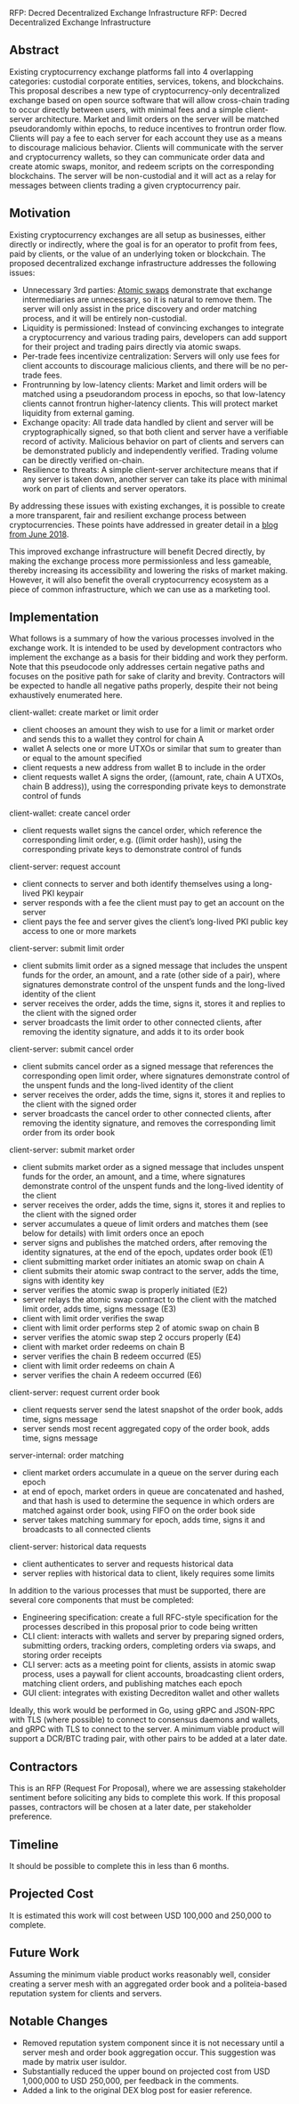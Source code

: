 RFP: Decred Decentralized Exchange Infrastructure
RFP: Decred Decentralized Exchange Infrastructure

## Abstract

Existing cryptocurrency exchange platforms fall into 4 overlapping categories: custodial corporate entities, services, tokens, and blockchains.  This proposal describes a new type of cryptocurrency-only decentralized exchange based on open source software that will allow cross-chain trading to occur directly between users, with minimal fees and a simple client-server architecture.  Market and limit orders on the server will be matched pseudorandomly within epochs, to reduce incentives to frontrun order flow.  Clients will pay a fee to each server for each account they use as a means to discourage malicious behavior.  Clients will communicate with the server and cryptocurrency wallets, so they can communicate order data and create atomic swaps, monitor, and redeem scripts on the corresponding blockchains.  The server will be non-custodial and it will act as a relay for messages between clients trading a given cryptocurrency pair.

## Motivation

Existing cryptocurrency exchanges are all setup as businesses, either directly or indirectly, where the goal is for an operator to profit from fees, paid by clients, or the value of an underlying token or blockchain. The proposed decentralized exchange infrastructure addresses the following issues:

* Unnecessary 3rd parties: [Atomic swaps](https://github.com/decred/atomicswap) demonstrate that exchange intermediaries are unnecessary, so it is natural to remove them.  The server will only assist in the price discovery and order matching process, and it will be entirely non-custodial.
* Liquidity is permissioned: Instead of convincing exchanges to integrate a cryptocurrency and various trading pairs, developers can add support for their project and trading pairs directly via atomic swaps.
* Per-trade fees incentivize centralization: Servers will only use fees for client accounts to discourage malicious clients, and there will be no per-trade fees.
* Frontrunning by low-latency clients: Market and limit orders will be matched using a pseudorandom process in epochs, so that low-latency clients cannot frontrun higher-latency clients.  This will protect market liquidity from external gaming.
* Exchange opacity: All trade data handled by client and server will be cryptographically signed, so that both client and server have a verifiable record of activity.  Malicious behavior on part of clients and servers can be demonstrated publicly and independently verified.  Trading volume can be directly verified on-chain.
* Resilience to threats: A simple client-server architecture means that if any server is taken down, another server can take its place with minimal work on part of clients and server operators.

By addressing these issues with existing exchanges, it is possible to create a more transparent, fair and resilient exchange process between cryptocurrencies.  These points have addressed in greater detail in a [blog from June 2018](https://blog.decred.org/2018/06/05/A-New-Kind-of-DEX/).

This improved exchange infrastructure will benefit Decred directly, by making the exchange process more permissionless and less gameable, thereby increasing its accessibility and lowering the risks of market making.  However, it will also benefit the overall cryptocurrency ecosystem as a piece of common infrastructure, which we can use as a marketing tool.

## Implementation

What follows is a summary of how the various processes involved in the exchange work.  It is intended to be used by development contractors who implement the exchange as a basis for their bidding and work they perform.  Note that this pseudocode only addresses certain negative paths and focuses on the positive path for sake of clarity and brevity.  Contractors will be expected to handle all negative paths properly, despite their not being exhaustively enumerated here.

client-wallet: create market or limit order

* client chooses an amount they wish to use for a limit or market order and sends this to a wallet they control for chain A
* wallet A selects one or more UTXOs or similar that sum to greater than or equal to the amount specified
* client requests a new address from wallet B to include in the order
* client requests wallet A signs the order, ((amount, rate, chain A UTXOs, chain B address)), using the corresponding private keys to demonstrate control of funds

client-wallet: create cancel order

* client requests wallet signs the cancel order, which reference the corresponding limit order, e.g. ((limit order hash)), using the corresponding private keys to demonstrate control of funds

client-server: request account

* client connects to server and both identify themselves using a long-lived PKI keypair
* server responds with a fee the client must pay to get an account on the server
* client pays the fee and server gives the client’s long-lived PKI public key access to one or more markets

client-server: submit limit order

* client submits limit order as a signed message that includes the unspent funds for the order, an amount, and a rate (other side of a pair), where signatures demonstrate control of the unspent funds and the long-lived identity of the client
* server receives the order, adds the time, signs it, stores it and replies to the client with the signed order
* server broadcasts the limit order to other connected clients, after removing the identity signature, and adds it to its order book

client-server: submit cancel order

* client submits cancel order as a signed message that references the corresponding open limit order, where signatures demonstrate control of the unspent funds and the long-lived identity of the client
* server receives the order, adds the time, signs it, stores it and replies to the client with the signed order
* server broadcasts the cancel order to other connected clients, after removing the identity signature, and removes the corresponding limit order from its order book

client-server: submit market order

* client submits market order as a signed message that includes unspent funds for the order, an amount, and a time, where signatures demonstrate control of the unspent funds and the long-lived identity of the client
* server receives the order, adds the time, signs it, stores it and replies to the client with the signed order
* server accumulates a queue of limit orders and matches them (see below for details) with limit orders once an epoch
* server signs and publishes the matched orders, after removing the identity signatures, at the end of the epoch, updates order book (E1)
* client submitting market order initiates an atomic swap on chain A
* client submits their atomic swap contract to the server, adds the time, signs with identity key
* server verifies the atomic swap is properly initiated (E2)
* server relays the atomic swap contract to the client with the matched limit order, adds time, signs message (E3)
* client with limit order verifies the swap
* client with limit order performs step 2 of atomic swap on chain B
* server verifies the atomic swap step 2 occurs properly (E4)
* client with market order redeems on chain B
* server verifies the chain B redeem occurred (E5)
* client with limit order redeems on chain A
* server verifies the chain A redeem occurred (E6)

client-server: request current order book

* client requests server send the latest snapshot of the order book, adds time, signs message
* server sends most recent aggregated copy of the order book, adds time, signs message
 
server-internal: order matching

* client market orders accumulate in a queue on the server during each epoch
* at end of epoch, market orders in queue are concatenated and hashed, and that hash is used to determine the sequence in which orders are matched against order book, using FIFO on the order book side
* server takes matching summary for epoch, adds time, signs it and broadcasts to all connected clients

client-server: historical data requests

* client authenticates to server and requests historical data
* server replies with historical data to client, likely requires some limits

In addition to the various processes that must be supported, there are several core components that must be completed:

* Engineering specification: create a full RFC-style specification for the processes described in this proposal prior to code being written
* CLI client: interacts with wallets and server by preparing signed orders, submitting orders, tracking orders, completing orders via swaps, and storing order receipts
* CLI server: acts as a meeting point for clients, assists in atomic swap process, uses a paywall for client accounts, broadcasting client orders, matching client orders, and publishing matches each epoch
* GUI client: integrates with existing Decrediton wallet and other wallets

Ideally, this work would be performed in Go, using gRPC and JSON-RPC with TLS (where possible) to connect to consensus daemons and wallets, and gRPC with TLS to connect to the server.  A minimum viable product will support a DCR/BTC trading pair, with other pairs to be added at a later date.

## Contractors

This is an RFP (Request For Proposal), where we are assessing stakeholder sentiment before soliciting any bids to complete this work.  If this proposal passes, contractors will be chosen at a later date, per stakeholder preference.

## Timeline

It should be possible to complete this in less than 6 months.

## Projected Cost

It is estimated this work will cost between USD 100,000 and 250,000 to complete.

## Future Work

Assuming the minimum viable product works reasonably well, consider creating a server mesh with an aggregated order book and a politeia-based reputation system for clients and servers.

## Notable Changes

* Removed reputation system component since it is not necessary until a server mesh and order book aggregation occur.  This suggestion was made by matrix user isuldor.
* Substantially reduced the upper bound on projected cost from USD 1,000,000 to USD 250,000, per feedback in the comments.
* Added a link to the original DEX blog post for easier reference.